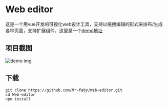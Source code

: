 # Web editor
这是一个用vue开发的可视化web设计工具，支持以拖拽编辑的形式来排布/生成各种页面，支持扩展组件，这里是一个[demo地址](https://mr-faby.github.io/Web-editor/dist)
## 项目截图
![demo img](https://raw.githubusercontent.com/Mr-faby/Web-editor/main/src/asset/img/domo.PNG)
## 下载
```
git clone https://github.com/Mr-faby/Web-editor.git
cd Web-editor
npm install
```
